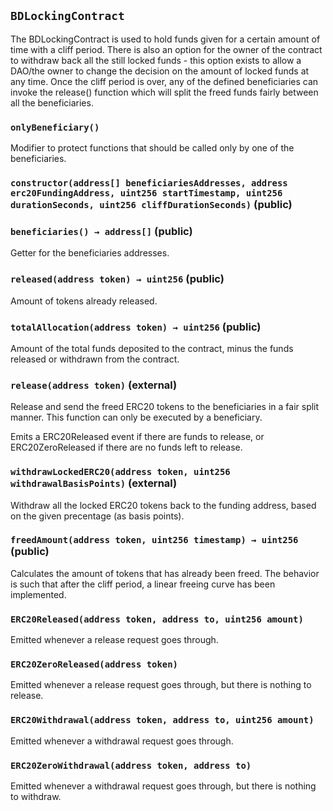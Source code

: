 ## `BDLockingContract`



The BDLockingContract is used to hold funds given for a certain amount of time with a cliff period. There is also an option for the owner of the contract to withdraw back all the still locked funds - this option exists to allow a DAO/the owner to change the decision on the amount of locked funds at any time. Once the cliff period is over, any of the defined beneficiaries can invoke the release() function which will split the freed funds fairly between all the beneficiaries.

### `onlyBeneficiary()`



Modifier to protect functions that should be called only by one of the beneficiaries.


### `constructor(address[] beneficiariesAddresses, address erc20FundingAddress, uint256 startTimestamp, uint256 durationSeconds, uint256 cliffDurationSeconds)` (public)





### `beneficiaries() → address[]` (public)



Getter for the beneficiaries addresses.

### `released(address token) → uint256` (public)



Amount of tokens already released.

### `totalAllocation(address token) → uint256` (public)



Amount of the total funds deposited to the contract, minus the funds released or withdrawn from the contract.

### `release(address token)` (external)



Release and send the freed ERC20 tokens to the beneficiaries in a fair split manner. This function can only be executed by a beneficiary.

Emits a ERC20Released event if there are funds to release, or ERC20ZeroReleased if there are no funds left to release.

### `withdrawLockedERC20(address token, uint256 withdrawalBasisPoints)` (external)



Withdraw all the locked ERC20 tokens back to the funding address, based on the given precentage (as basis points).


### `freedAmount(address token, uint256 timestamp) → uint256` (public)



Calculates the amount of tokens that has already been freed.
The behavior is such that after the cliff period, a linear freeing curve has been implemented.


### `ERC20Released(address token, address to, uint256 amount)`



Emitted whenever a release request goes through.

### `ERC20ZeroReleased(address token)`



Emitted whenever a release request goes through, but there is nothing to release.

### `ERC20Withdrawal(address token, address to, uint256 amount)`



Emitted whenever a withdrawal request goes through.

### `ERC20ZeroWithdrawal(address token, address to)`



Emitted whenever a withdrawal request goes through, but there is nothing to withdraw.



